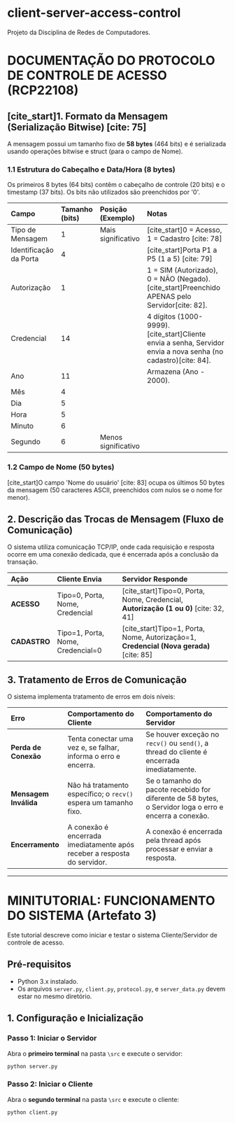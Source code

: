 # client-server-access-control
Projeto da Disciplina de Redes de Computadores.

# DOCUMENTAÇÃO DO PROTOCOLO DE CONTROLE DE ACESSO (RCP22108)

## [cite_start]1. Formato da Mensagem (Serialização Bitwise) [cite: 75]

A mensagem possui um tamanho fixo de **58 bytes** (464 bits) e é serializada usando operações bitwise e struct (para o campo de Nome).

### 1.1 Estrutura do Cabeçalho e Data/Hora (8 bytes)

Os primeiros 8 bytes (64 bits) contêm o cabeçalho de controle (20 bits) e o timestamp (37 bits). Os bits não utilizados são preenchidos por '0'.

| Campo | Tamanho (bits) | Posição (Exemplo) | Notas |
| :--- | :--- | :--- | :--- |
| Tipo de Mensagem | 1 | Mais significativo | [cite_start]0 = Acesso, 1 = Cadastro [cite: 78] |
| Identificação da Porta | 4 | | [cite_start]Porta P1 a P5 (1 a 5) [cite: 79] |
| Autorização | 1 | | 1 = SIM (Autorizado), 0 = NÃO (Negado). [cite_start]Preenchido APENAS pelo Servidor[cite: 82]. |
| Credencial| 14 | | 4 dígitos (1000-9999). [cite_start]Cliente envia a senha, Servidor envia a nova senha (no cadastro)[cite: 84]. |
| Ano | 11 | | Armazena (Ano - 2000). |
| Mês | 4 | | |
| Dia | 5 | | |
| Hora| 5 | | |
| Minuto | 6 | | |
| Segundo | 6 | Menos significativo | |

### 1.2 Campo de Nome (50 bytes)

[cite_start]O campo 'Nome do usuário' [cite: 83] ocupa os últimos 50 bytes da mensagem (50 caracteres ASCII, preenchidos com nulos se o nome for menor).

## 2. Descrição das Trocas de Mensagem (Fluxo de Comunicação)

O sistema utiliza comunicação TCP/IP, onde cada requisição e resposta ocorre em uma conexão dedicada, que é encerrada após a conclusão da transação.

| Ação | Cliente Envia | Servidor Responde |
| :--- | :--- | :--- |
| **ACESSO** | Tipo=0, Porta, Nome, Credencial | [cite_start]Tipo=0, Porta, Nome, Credencial, **Autorização (1 ou 0)** [cite: 32, 41] |
| **CADASTRO** | Tipo=1, Porta, Nome, Credencial=0 | [cite_start]Tipo=1, Porta, Nome, Autorização=1, **Credencial (Nova gerada)** [cite: 85] |

## 3. Tratamento de Erros de Comunicação

O sistema implementa tratamento de erros em dois níveis:

| Erro | Comportamento do Cliente | Comportamento do Servidor |
| :--- | :--- | :--- |
| **Perda de Conexão** | Tenta conectar uma vez e, se falhar, informa o erro e encerra. | Se houver exceção no `recv()` ou `send()`, a thread do cliente é encerrada imediatamente. |
| **Mensagem Inválida** | Não há tratamento específico; o `recv()` espera um tamanho fixo. | Se o tamanho do pacote recebido for diferente de 58 bytes, o Servidor loga o erro e encerra a conexão. |
| **Encerramento** | A conexão é encerrada imediatamente após receber a resposta do servidor. | A conexão é encerrada pela thread após processar e enviar a resposta. |

---

# MINITUTORIAL: FUNCIONAMENTO DO SISTEMA (Artefato 3)

Este tutorial descreve como iniciar e testar o sistema Cliente/Servidor de controle de acesso.

## Pré-requisitos
* Python 3.x instalado.
* Os arquivos `server.py`, `client.py`, `protocol.py`, e `server_data.py` devem estar no mesmo diretório.

## 1. Configuração e Inicialização

### Passo 1: Iniciar o Servidor
Abra o **primeiro terminal** na pasta `\src` e execute o servidor:
```bash
python server.py
```
### Passo 2: Iniciar o Cliente
Abra o **segundo terminal** na pasta `\src` e execute o cliente:
```bash
python client.py
```
